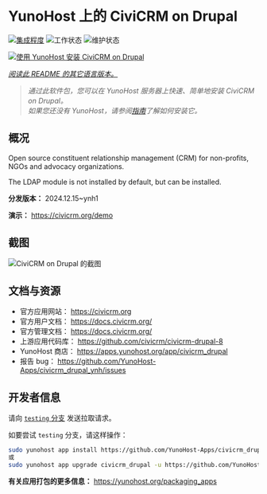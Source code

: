 <!--
注意：此 README 由 <https://github.com/YunoHost/apps/tree/master/tools/readme_generator> 自动生成
请勿手动编辑。
-->

# YunoHost 上的 CiviCRM on Drupal

[![集成程度](https://apps.yunohost.org/badge/integration/civicrm_drupal)](https://ci-apps.yunohost.org/ci/apps/civicrm_drupal/)
![工作状态](https://apps.yunohost.org/badge/state/civicrm_drupal)
![维护状态](https://apps.yunohost.org/badge/maintained/civicrm_drupal)

[![使用 YunoHost 安装 CiviCRM on Drupal](https://install-app.yunohost.org/install-with-yunohost.svg)](https://install-app.yunohost.org/?app=civicrm_drupal)

*[阅读此 README 的其它语言版本。](./ALL_README.md)*

> *通过此软件包，您可以在 YunoHost 服务器上快速、简单地安装 CiviCRM on Drupal。*  
> *如果您还没有 YunoHost，请参阅[指南](https://yunohost.org/install)了解如何安装它。*

## 概况

Open source constituent relationship management (CRM) for non-profits, NGOs and advocacy organizations.

The LDAP module is not installed by default, but can be installed.


**分发版本：** 2024.12.15~ynh1

**演示：** <https://civicrm.org/demo>

## 截图

![CiviCRM on Drupal 的截图](./doc/screenshots/screenshot.png)

## 文档与资源

- 官方应用网站： <https://civicrm.org>
- 官方用户文档： <https://docs.civicrm.org/>
- 官方管理文档： <https://docs.civicrm.org/>
- 上游应用代码库： <https://github.com/civicrm/civicrm-drupal-8>
- YunoHost 商店： <https://apps.yunohost.org/app/civicrm_drupal>
- 报告 bug： <https://github.com/YunoHost-Apps/civicrm_drupal_ynh/issues>

## 开发者信息

请向 [`testing` 分支](https://github.com/YunoHost-Apps/civicrm_drupal_ynh/tree/testing) 发送拉取请求。

如要尝试 `testing` 分支，请这样操作：

```bash
sudo yunohost app install https://github.com/YunoHost-Apps/civicrm_drupal_ynh/tree/testing --debug
或
sudo yunohost app upgrade civicrm_drupal -u https://github.com/YunoHost-Apps/civicrm_drupal_ynh/tree/testing --debug
```

**有关应用打包的更多信息：** <https://yunohost.org/packaging_apps>
